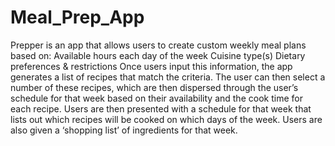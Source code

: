 # Meal_Prep_App
Prepper is an app that allows users to create custom weekly meal plans based on:  Available hours each day of the week Cuisine type(s) Dietary preferences &amp; restrictions Once users input this information, the app generates a list of recipes that match the criteria. The user can then select a number of these recipes, which are then dispersed through the user’s schedule for that week based on their availability and the cook time for each recipe. Users are then presented with a schedule for that week that lists out which recipes will be cooked on which days of the week. Users are also given a ‘shopping list’ of ingredients for that week. 
